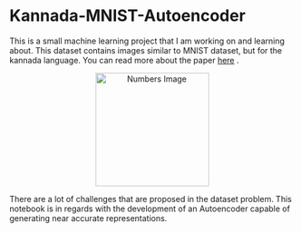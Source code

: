 # Kannada-MNIST-Autoencoder
This is a small machine learning project that I am working on and learning about. This dataset contains images similar to MNIST dataset, but for the kannada language. You can read more about the paper [here](https://www.kaggle.com/datasets/higgstachyon/kannada-mnist) .<br>
<p align='center'>
<img src='https://2.bp.blogspot.com/-e13ee8EcKxU/Wl7dQ32q44I/AAAAAAAAAB4/um6EcQ9gq0YL9un_WWQNpw_d_uTvrDpBgCLcBGAs/s1600/numbers-kannada1.jpg' alt='Numbers Image' height="200"/>
</p>
There are a lot of challenges that are proposed in the dataset problem. This notebook is in regards with the development of an Autoencoder capable of generating near accurate representations.
